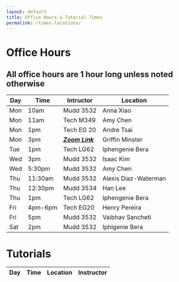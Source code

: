```yaml
---
layout: default
title: Office Hours & Tutorial Times
permalink: /times-locations/
---
```


# Office Hours

## All office hours are 1 hour long unless noted otherwise

| Day  | Time| Intructor     | Location  | 
|------|-----|---------------|-----------|
|Mon| 10am|Mudd 3532  |Anna Xiao      |
|Mon| 11am|Tech M349  |Amy Chen       |
|Mon| 1pm |Tech EG 20 |Andre Tsai     |
|Mon| 3pm | _[**Zoom Link**](https://northwestern.zoom.us/j/93511677678)_|Griffin Minster|
|Tue| 1pm  | Tech LG62|Iphengenie Bera|
|Wed| 3pm|  Mudd 3532|Isaac Kim|
|Wed |5:30pm |Mudd 3532|Amy Chen |
|Thu |11:30am | Mudd 3532|Alexis Diaz-Waterman|
|Thu |12:30pm |Mudd 3534|Han Lee |
|Thu |1pm | Tech LG62|Iphengenie Bera|
|Fri |4pm-6pm |Tech EG20|Henry Pereira |
|Fri |5pm |Mudd 3532|Vaibhav Sancheti |
|Sat |2pm | Mudd 3532|Iphigenie Bera|

# Tutorials

|Day   |Time|Location|Instructor|
|------|----|--------|----------|

